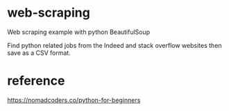 # web-scraping
Web scraping example with python BeautifulSoup

Find python related jobs from the Indeed and stack overflow websites then save as a CSV format.

# reference
https://nomadcoders.co/python-for-beginners
